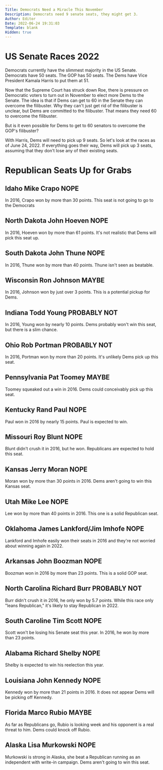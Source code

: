 ```yaml
---
Title: Democrats Need a Miracle This November
Description: Democrats need 9 senate seats, they might get 3.
Author: Editor
Date: 2022-06-24 19:31:03
Template: blank
Hidden: true
---
```

# US Senate Races 2022
Democrats currently have the slimmest majority in the US Senate. Democrats have
50 seats. The GOP has 50 seats. The Dems have Vice President Kamala Harris to put them at 51.

Now that the Supreme Court has struck down Roe, there is pressure on Democratic voters to turn out in November to elect more Dems to the Senate. The idea is that if Dems can get to 60 in the Senate they can overcome the filibuster. Why they can't just get rid of the filibuster is unclear, but Dems are committed to the filibuster. That means they need 60 to overcome the filibuster.

But is it even possible for Dems to get to 60 senators to overcome the GOP's filibuster?

With Harris, Dems will need to pick up 9 seats. So let's look at the races as of
June 24, 2022. If everything goes their way, Dems will pick up 3 seats, assuming that they don't lose any of their existing seats.

# Republican Seats Up for Grabs
## Idaho Mike Crapo NOPE
In 2016, Crapo won by more than 30 points. This seat is not going to go to the Democrats

## North Dakota John Hoeven NOPE
In 2016, Hoeven won by more than 61 points. It's not realistic that Dems will
pick this seat up.

## South Dakota John Thune NOPE
In 2016, Thune won by more than 40 points. Thune isn't seen as beatable.

## Wisconsin Ron Johnson MAYBE
In 2016, Johnson won by just over 3 points. This is a potential pickup for Dems.

## Indiana Todd Young PROBABLY NOT
In 2016, Young won by nearly 10 points. Dems probably won't win this seat, but
there is a slim chance.

## Ohio Rob Portman PROBABLY NOT
In 2016, Portman won by more than 20 points. It's unlikely Dems pick up this seat.

## Pennsylvania Pat Toomey MAYBE
Toomey squeaked out a win in 2016. Dems could conceivably pick up this seat.

## Kentucky Rand Paul NOPE
Paul won in 2016 by nearly 15 points. Paul is expected to win.

## Missouri Roy Blunt NOPE
Blunt didn't crush it in 2016, but he won. Republicans are expected to hold this seat.

## Kansas Jerry Moran NOPE
Moran won by more than 30 points in 2016. Dems aren't going to win this Kansas seat.

## Utah Mike Lee NOPE
Lee won by more than 40 points in 2016. This one is a solid Republican seat.

## Oklahoma James Lankford/Jim Imhofe NOPE
Lankford and Imhofe easily won their seats in 2016 and they're not worried about winning again in 2022.

## Arkansas John Boozman NOPE
Boozman won in 2016 by more than 23 points. This is a solid GOP seat.

## North Carolina Richard Burr PROBABLY NOT
Burr didn't crush it in 2016, he only won by 5.7 points. While this race only "leans Republican," it's likely to stay Republican in 2022.

## South Caroline Tim Scott NOPE
Scott won't be losing his Senate seat this year. In 2016, he won by more than 23 points.

## Alabama Richard Shelby NOPE
Shelby is expected to win his reelection this year.

## Louisiana John Kennedy NOPE
Kennedy won by more than 21 points in 2016. It does not appear Dems will be picking off Kennedy.

## Florida Marco Rubio MAYBE
As far as Republicans go, Rubio is looking week and his opponent is a real threat to him. Dems could knock off Rubio.

## Alaska Lisa Murkowski NOPE
Murkowski is strong in Alaska, she beat a Republican running as an independent with write-in campaign. Dems aren't going to win this seat.